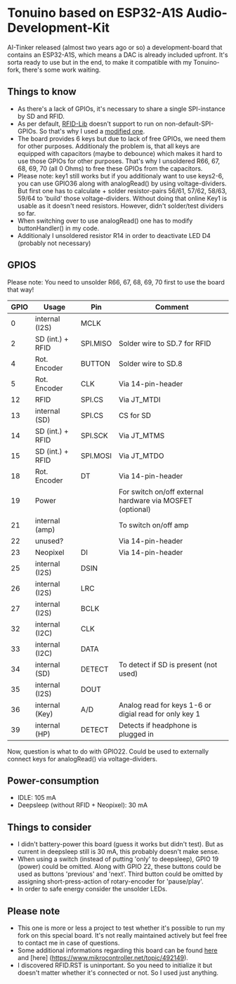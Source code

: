 # Tonuino based on ESP32-A1S Audio-Development-Kit

AI-Tinker released (almost two years ago or so) a development-board that contains an ESP32-A1S, which means a DAC is already included upfront. It's sorta ready to use but in the end, to make it compatible with my Tonuino-fork, there's some work waiting.

## Things to know
* As there's a lack of GPIOs, it's necessary to share a single SPI-instance by SD and RFID.
* As per default, [RFID-Lib](https://github.com/miguelbalboa/rfid/) doesn't support to run on non-default-SPI-GPIOs. So that's why I used a [modified one](https://github.com/madias123/STM32duino-RFID-Mp3-Player/tree/master/3d%20party%20libraries%20(modified)/MFRC522).
* The board provides 6 keys but due to lack of free GPIOs, we need them for other purposes. Additionaly the problem is, that all keys are equipped with capacitors (maybe to debounce) which makes it hard to use those GPIOs for other purposes. That's why I unsoldered R66, 67, 68, 69, 70 (all 0 Ohms) to free these GPIOs from the capacitors.
* Please note: key1 still works but if you additionaly want to use keys2-6, you can use GPIO36 along with analogRead() by using voltage-dividers. But first one has to calculate + solder resistor-pairs 56/61, 57/62, 58/63, 59/64 to 'build' those voltage-dividers. Without doing that online Key1 is usable as it doesn't need resistors. However, didn't solder/test dividers so far.
* When switching over to use analogRead() one has to modify buttonHandler() in my code.
* Additionaly I unsoldered resistor R14 in order to deactivate LED D4 (probably not necessary)

## GPIOS
Please note: You need to unsolder R66, 67, 68, 69, 70 first to use the board that way!

| GPIO          | Usage            | Pin         | Comment                                                      |
| ------------- | -----------------| ----------- | ------------------------------------------------------------ |
| 0             | internal (I2S)   | MCLK        |                                                              |
| 2             | SD (int.) + RFID | SPI.MISO    | Solder wire to SD.7 for RFID                                 |
| 4             | Rot. Encoder     | BUTTON      | Solder wire to SD.8                                          |
| 5             | Rot. Encoder     | CLK         | Via 14-pin-header                                            |
| 12            | RFID             | SPI.CS      | Via JT_MTDI                                                  |
| 13            | internal (SD)    | SPI.CS      | CS for SD                                                    |
| 14            | SD (int.) + RFID | SPI.SCK     | Via JT_MTMS                                                  |
| 15            | SD (int.) + RFID | SPI.MOSI    | Via JT_MTDO                                                  |
| 18            | Rot. Encoder     | DT          | Via 14-pin-header                                            |
| 19            | Power            |             | For switch on/off external hardware via MOSFET (optional)    |
| 21            | internal (amp)   |             | To switch on/off amp                                         |
| 22            | unused?          |             | Via 14-pin-header                                            |
| 23            | Neopixel         | DI          | Via 14-pin-header                                            |
| 25            | internal (I2S)   | DSIN        |                                                              |
| 26            | internal (I2S)   | LRC         |                                                              |
| 27            | internal (I2S)   | BCLK        |                                                              |
| 32            | internal (I2C)   | CLK         |                                                              |
| 33            | internal (I2C)   | DATA        |                                                              |
| 34            | internal (SD)    | DETECT      | To detect if SD is present (not used)                        |
| 35            | internal (I2S)   | DOUT        |                                                              |
| 36            | internal (Key)   | A/D         | Analog read for keys 1-6 or digial read for only key 1       |
| 39            | internal (HP)    | DETECT      | Detects if headphone is plugged in                           |


Now, question is what to do with GPIO22. Could be used to externally connect keys for analogRead() via voltage-dividers.

## Power-consumption
* IDLE: 105 mA
* Deepsleep (without RFID + Neopixel): 30 mA

## Things to consider
* I didn't battery-power this board (guess it works but didn't test). But as current in deepsleep still is 30 mA, this probably doesn't make sense.
* When using a switch (instead of putting 'only' to deepsleep), GPIO 19 (power) could be omitted. Along with GPIO 22, these buttons could be used as buttons 'previous' and 'next'. Third button could be omitted by assigning short-press-action of rotary-encoder for 'pause/play'.
* In order to safe energy consider the unsolder LEDs.

## Please note
* This one is more or less a project to test whether it's possible to run my fork on this special board. It's not really maintained actively but feel free to contact me in case of questions.
* Some additional informations regarding this board can be found [here](https://www.mikrocontroller.net/topic/474383?goto=6429727) and [here] (https://www.mikrocontroller.net/topic/492149).
* I discovered RFID.RST is uninportant. So you need to initialize it but doesn't matter whether it's connected or not. So I used just anything.